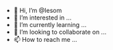 - 👋 Hi, I’m @Iesom
- 👀 I’m interested in ...
- 🌱 I’m currently learning ...
- 💞️ I’m looking to collaborate on ...
- 📫 How to reach me ...

<!---
Iesom/Iesom is a ✨ special ✨ repository because its `README.md` (this file) appears on your GitHub profile.
You can click the Preview link to take a look at your changes.
--->
